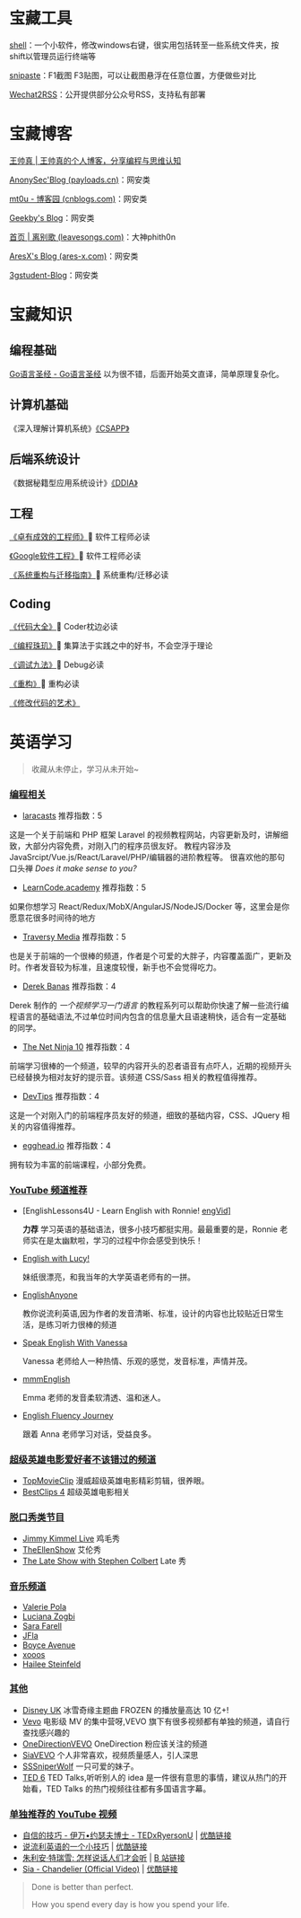 # 宝藏工具
[shell](https://nilesoft.org/)：一个小软件，修改windows右键，很实用包括转至一些系统文件夹，按shift以管理员运行终端等

[snipaste](https://zh.snipaste.com/)：F1截图 F3贴图，可以让截图悬浮在任意位置，方便做些对比

[Wechat2RSS](https://wechat2rss.xlab.app/list/)：公开提供部分公众号RSS，支持私有部署




# 宝藏博客
[王帅真 | 王帅真的个人博客，分享编程与思维认知](https://blog.qizong007.top/)

[AnonySec'Blog (payloads.cn)](https://payloads.cn/)：网安类

[mt0u - 博客园 (cnblogs.com)](https://www.cnblogs.com/mt0u)：网安类

[Geekby's Blog](https://www.geekby.site/)：网安类

[首页 | 离别歌 (leavesongs.com)](https://www.leavesongs.com/)：大神phith0n

[AresX's Blog (ares-x.com)](https://ares-x.com/)：网安类

[3gstudent-Blog](https://3gstudent.github.io/)：网安类



# 宝藏知识
## 编程基础
[Go语言圣经 - Go语言圣经](https://golang-china.github.io/gopl-zh/) 以为很不错，后面开始英文直译，简单原理复杂化。

## 计算机基础
《深入理解计算机系统》[《CSAPP》](https://hansimov.gitbook.io/csapp)

## 后端系统设计
《数据秘籍型应用系统设计》[《DDIA》](https://github.com/Vonng/ddia)

## 工程
[《卓有成效的工程师》](https://book.douban.com/subject/35948443/)🌟 软件工程师必读

[《Google软件工程》](https://qiangmzsx.github.io/Software-Engineering-at-Google/#/zh-cn/Foreword)🌟 软件工程师必读

[《系统重构与迁移指南》](https://migration.ink/)🌟 系统重构/迁移必读
## Coding
[《代码大全》](https://book.douban.com/subject/1477390/)🌟 Coder枕边必读

[《编程珠玑》](https://book.douban.com/subject/3227098/)🌟 集算法于实践之中的好书，不会空浮于理论

[《调试九法》](https://book.douban.com/subject/5376270/)🌟 Debug必读

[《重构》](https://search.douban.com/book/subject_search?search_text=%E9%87%8D%E6%9E%84&cat=1001)🌟 重构必读

[《修改代码的艺术》](https://book.douban.com/subject/2248759/)



# 英语学习

> 收藏从未停止，学习从未开始~

### [编程相关](https://byoungd.github.io/English-level-up-tips/#/part-1/3-listening?id=编程相关)

- [laracasts](https://laracasts.com/) 推荐指数：5

这是一个关于前端和 PHP 框架 Laravel 的视频教程网站，内容更新及时，讲解细致，大部分内容免费，对刚入门的程序员很友好。 教程内容涉及 JavaSrcipt/Vue.js/React/Laravel/PHP/编辑器的进阶教程等。 很喜欢他的那句口头禅 *Does it make sense to you?*

- [LearnCode.academy](https://www.youtube.com/channel/UCVTlvUkGslCV_h-nSAId8Sw) 推荐指数：5

如果你想学习 React/Redux/MobX/AngularJS/NodeJS/Docker 等，这里会是你愿意花很多时间待的地方

- [Traversy Media](https://www.youtube.com/channel/UC29ju8bIPH5as8OGnQzwJyA) 推荐指数：5

也是关于前端的一个很棒的频道，作者是个可爱的大胖子，内容覆盖面广，更新及时。作者发音较为标准，且速度较慢，新手也不会觉得吃力。

- [Derek Banas](https://www.youtube.com/channel/UCwRXb5dUK4cvsHbx-rGzSgw) 推荐指数：4

Derek 制作的 *一个视频学习一门语言* 的教程系列可以帮助你快速了解一些流行编程语言的基础语法,不过单位时间内包含的信息量大且语速稍快，适合有一定基础的同学。

- [The Net Ninja 10](https://www.youtube.com/channel/UCW5YeuERMmlnqo4oq8vwUpg) 推荐指数：4

前端学习很棒的一个频道，较早的内容开头的忍者语音有点吓人，近期的视频开头已经替换为相对友好的提示音。该频道 CSS/Sass 相关的教程值得推荐。

- [DevTips](https://www.youtube.com/channel/UCyIe-61Y8C4_o-zZCtO4ETQ) 推荐指数：4

这是一个对刚入门的前端程序员友好的频道，细致的基础内容，CSS、JQuery 相关的内容值得推荐。

- [egghead.io](https://egghead.io/) 推荐指数：4

拥有较为丰富的前端课程，小部分免费。

### [YouTube 频道推荐](https://byoungd.github.io/English-level-up-tips/#/part-1/3-listening?id=youtube-频道推荐)

- [EnglishLessons4U - Learn English with Ronnie! [engVid\]](https://www.youtube.com/user/EnglishLessons4U)

  **力荐** 学习英语的基础语法，很多小技巧都挺实用。最最重要的是，Ronnie 老师实在是太幽默啦，学习的过程中你会感受到快乐！

- [English with Lucy!](https://www.youtube.com/channel/UCz4tgANd4yy8Oe0iXCdSWfA)

  妹纸很漂亮，和我当年的大学英语老师有的一拼。

- [EnglishAnyone](https://www.youtube.com/channel/UCrJHj7MDQhmQ9iFuACdoWCg)

  教你说流利英语,因为作者的发音清晰、标准，设计的内容也比较贴近日常生活，是练习听力很棒的频道

- [Speak English With Vanessa](https://www.youtube.com/channel/UCxJGMJbjokfnr2-s4_RXPxQ)

  Vanessa 老师给人一种热情、乐观的感觉，发音标准，声情并茂。

- [mmmEnglish](https://www.youtube.com/channel/UCrRiVfHqBIIvSgKmgnSY66g/)

  Emma 老师的发音柔软清透、温和迷人。

- [English Fluency Journey](https://www.youtube.com/channel/UC9eIq7PwD0WA-2B_Sp7xGdw)

  跟着 Anna 老师学习对话，受益良多。

### [超级英雄电影爱好者不该错过的频道](https://byoungd.github.io/English-level-up-tips/#/part-1/3-listening?id=超级英雄电影爱好者不该错过的频道)

- [TopMovieClip](https://www.youtube.com/channel/UClVbhSLxwws-KSsPKz135bw) 漫威超级英雄电影精彩剪辑，很养眼。
- [BestClips 4](https://www.youtube.com/channel/UC8BQGqcCSFq6RC9feEGUGFA) 超级英雄电影相关

### [脱口秀类节目](https://byoungd.github.io/English-level-up-tips/#/part-1/3-listening?id=脱口秀类节目)

- [Jimmy Kimmel Live](https://www.youtube.com/channel/UCa6vGFO9ty8v5KZJXQxdhaw) 鸡毛秀
- [TheEllenShow](https://www.youtube.com/channel/UCp0hYYBW6IMayGgR-WeoCvQ) 艾伦秀
- [The Late Show with Stephen Colbert](https://www.youtube.com/channel/UCMtFAi84ehTSYSE9XoHefig) Late 秀

### [音乐频道](https://byoungd.github.io/English-level-up-tips/#/part-1/3-listening?id=音乐频道)

- [Valerie Pola](https://www.youtube.com/watch?v=mwfg8YmZM3E)
- [Luciana Zogbi](https://www.youtube.com/watch?v=39_OmBO9jVg)
- [Sara Farell](https://www.youtube.com/watch?v=2jZFsQS8Veo)
- [JFla](https://www.youtube.com/watch?v=MhQKe-aERsU)
- [Boyce Avenue](https://www.youtube.com/watch?v=HcQJzFzZfVI)
- [xooos](https://www.youtube.com/c/xooos)
- [Hailee Steinfeld](https://www.youtube.com/channel/UCWfytcGFwPSMwvP5HYuXGqw)

### [其他](https://byoungd.github.io/English-level-up-tips/#/part-1/3-listening?id=其他)

- [Disney UK](https://www.youtube.com/user/WaltDisneyStudiosUK) 冰雪奇缘主题曲 FROZEN 的播放量高达 10 亿+!
- [Vevo](https://www.youtube.com/user/VEVO) 电影级 MV 的集中营呀,VEVO 旗下有很多视频都有单独的频道，请自行查找感兴趣的
- [OneDirectionVEVO](https://www.youtube.com/user/OneDirectionVEVO) OneDirection 粉应该关注的频道
- [SiaVEVO](https://www.youtube.com/channel/UCmKdSrwf1e8coqAzUsrVHZw) 个人非常喜欢，视频质量感人，引人深思
- [SSSniperWolf](https://www.youtube.com/channel/UCpB959t8iPrxQWj7G6n0ctQ) 一只可爱的妹子。
- [TED 6](https://www.youtube.com/channel/UCAuUUnT6oDeKwE6v1NGQxug) TED Talks,听听别人的 idea 是一件很有意思的事情，建议从热门的开始看，TED Talks 的热门视频往往都有多国语言字幕。

### [单独推荐的 YouTube 视频](https://byoungd.github.io/English-level-up-tips/#/part-1/3-listening?id=单独推荐的-youtube-视频)

- [自信的技巧 - 伊万•约瑟夫博士 - TEDxRyersonU](https://www.youtube.com/watch?v=w-HYZv6HzAs) | [优酷链接](http://v.youku.com/v_show/id_XMjgyMDQwMDc4MA==.html)
- [说流利英语的一个小技巧](https://www.youtube.com/watch?v=l96V7dQtq9E) | [优酷链接](http://v.youku.com/v_show/id_XMjc2MzE0NTQ4NA==.html)
- [朱利安·特瑞雪: 怎样说话人们才会听](https://www.youtube.com/watch?v=eIho2S0ZahI) | [B 站链接](http://www.bilibili.com/video/av2915315/)
- [Sia - Chandelier (Official Video)](https://www.youtube.com/watch?v=2vjPBrBU-TM) | [优酷链接](http://v.youku.com/v_show/id_XMjgyMDQxMjMwNA==.html)





> Done is better than perfect.
>
> How you spend every day is how you spend your life.
